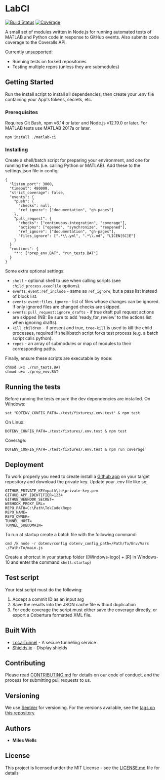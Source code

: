 # LabCI
[![Build Status](https://travis-ci.com/cortex-lab/LabCI.svg?branch=master)](https://travis-ci.com/cortex-lab/matlab-ci)
[![Coverage](https://img.shields.io/badge/coverage-92.13-brightgreen)](https://img.shields.io/badge/coverage-72.35-yellowgreen)

A small set of modules written in Node.js for running automated tests of MATLAB and Python code in response to GitHub events.  Also submits code coverage to the Coveralls API.

Currently unsupported:
* Running tests on forked repositories
* Testing multiple repos (unless they are submodules)

## Getting Started

Run the install script to install all dependencies, then create your .env file containing your App's tokens, secrets, etc.

### Prerequisites

Requires Git Bash, npm v6.14 or later and Node.js v12.19.0 or later.  For MATLAB tests use MATLAB 2017a or later.

```
npm install ./matlab-ci
```

### Installing

Create a shell/batch script for preparing your environment, and one for running the tests (i.e. calling Python or MATLAB).
Add these to the settings.json file in config:
```
{
  "listen_port": 3000,
  "timeout": 480000,
  "strict_coverage": false,
  "events": {
    "push": {
      "checks": null,
      "ref_ignore": ["documentation", "gh-pages"]
    },
    "pull_request": {
      "checks": ["continuous-integration", "coverage"],
      "actions": ["opened", "synchronize", "reopened"],
      "ref_ignore": ["documentation", "gh-pages"],
      "files_ignore": [".*\\.yml", ".*\\.md", "LICEN[SC]E"]
    }
  }
  "routines": {
    "*": ["prep_env.BAT", "run_tests.BAT"]
  }
}
``` 
Some extra optional settings:

- `shell` - optional shell to use when calling scripts (see `child_process.execFile` options).
- `events:event:ref_include` - same as `ref_ignore`, but a pass list instead of block list.
- `events:event:files_ignore` - list of files whose changes can be ignored.  If only ignored files
are changed checks are skipped.
- `events:pull_request:ignore_drafts` - if true draft pull request actions are skipped (NB: Be
sure to add 'ready_for_review' to the actions list when ignoring drafts).
- `kill_children` - if present and true, `tree-kill` is used to kill the child processes, required 
if shell/batch script forks test process (e.g. a batch script calls python).
- `repos` - an array of submodules or map of modules to their corresponding paths.

Finally, ensure these scripts are executable by node:
```
chmod u+x ./run_tests.BAT
chmod u+x ./prep_env.BAT
```

## Running the tests
Before running the tests ensure the dev dependencies are installed.
On Windows:
```
set "DOTENV_CONFIG_PATH=./test/fixtures/.env.test" & npm test
```
On Linux:
```
DOTENV_CONFIG_PATH=./test/fixtures/.env.test & npm test
```
Coverage:
```
DOTENV_CONFIG_PATH=./test/fixtures/.env.test & npm run coverage
```

## Deployment

To work properly you need to create install a 
[Github app](https://docs.github.com/en/free-pro-team@latest/developers/apps/creating-a-github-app)
on your target repository and download the private key.  Update your .env file like so:

```
GITHUB_PRIVATE_KEY=path\to\private-key.pem
GITHUB_APP_IDENTIFIER=1234
GITHUB_WEBHOOK_SECRET=
WEBHOOK_PROXY_URL=
REPO_PATH=C:\Path\To\Code\Repo
REPO_NAME=
REPO_OWNER=
TUNNEL_HOST=
TUNNEL_SUBDOMAIN=
```

To run at startup create a batch file with the following command:

```batch
cmd /k node -r dotenv/config dotenv_config_path=/Path/To/Env/Vars ./Path/To/main.js 
```

Create a shortcut in your startup folder ([Windows-logo] + [R] in Windows-10 and enter the command `shell:startup`)

## Test script
Your test script must do the following:
1. Accept a commit ID as an input arg
2. Save the results into the JSON cache file without duplication
3. For code coverage the script must either save the coverage directly, or export a Cobertura formatted XML file.

## Built With

* [LocalTunnel](https://localtunnel.me) - A secure tunneling service
* [Shields.io](shields.io) - Display shields

## Contributing

Please read [CONTRIBUTING.md](https://gist.github.com/PurpleBooth/b24679402957c63ec426) for details on our code of conduct, and the process for submitting pull requests to us.

## Versioning

We use [SemVer](http://semver.org/) for versioning. For the versions available, see the [tags on this repository](https://github.com/your/project/tags). 

## Authors

* **Miles Wells**

## License

This project is licensed under the MIT License - see the [LICENSE.md](LICENSE.md) file for details
